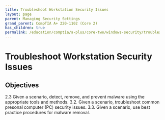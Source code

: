 ```yaml
---
title: Troubleshoot Workstation Security Issues
layout: page
parent: Managing Security Settings
grand_parent: CompTIA A+ 220-1102 (Core 2)
has_children: true
permalink: /education/comptia/a-plus/core-two/windows-security/troubleshoot-workstations/
---
```


# Troubleshoot Workstation Security Issues

## Objectives

2.3 Given a scenario, detect, remove, and prevent malware using the appropriate tools and methods.
3.2. Given a scenario, troubleshoot common presonal computer (PC) security issues.
3.3. Given a scenario, use best practice procedures for malware removal.

